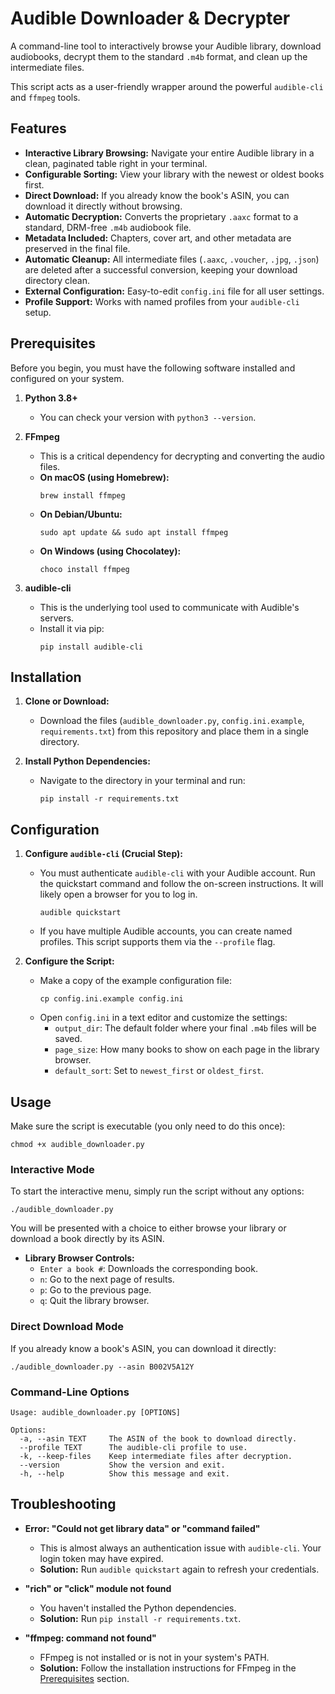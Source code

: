 # Audible Downloader & Decrypter

A command-line tool to interactively browse your Audible library, download audiobooks, decrypt them to the standard `.m4b` format, and clean up the intermediate files.

This script acts as a user-friendly wrapper around the powerful `audible-cli` and `ffmpeg` tools.

## Features

-   **Interactive Library Browsing:** Navigate your entire Audible library in a clean, paginated table right in your terminal.
-   **Configurable Sorting:** View your library with the newest or oldest books first.
-   **Direct Download:** If you already know the book's ASIN, you can download it directly without browsing.
-   **Automatic Decryption:** Converts the proprietary `.aaxc` format to a standard, DRM-free `.m4b` audiobook file.
-   **Metadata Included:** Chapters, cover art, and other metadata are preserved in the final file.
-   **Automatic Cleanup:** All intermediate files (`.aaxc`, `.voucher`, `.jpg`, `.json`) are deleted after a successful conversion, keeping your download directory clean.
-   **External Configuration:** Easy-to-edit `config.ini` file for all user settings.
-   **Profile Support:** Works with named profiles from your `audible-cli` setup.

## Prerequisites

Before you begin, you must have the following software installed and configured on your system.

1.  **Python 3.8+**
    -   You can check your version with `python3 --version`.

2.  **FFmpeg**
    -   This is a critical dependency for decrypting and converting the audio files.
    -   **On macOS (using Homebrew):**
        ```shell
        brew install ffmpeg
        ```
    -   **On Debian/Ubuntu:**
        ```shell
        sudo apt update && sudo apt install ffmpeg
        ```
    -   **On Windows (using Chocolatey):**
        ```shell
        choco install ffmpeg
        ```

3.  **audible-cli**
    -   This is the underlying tool used to communicate with Audible's servers.
    -   Install it via pip:
        ```shell
        pip install audible-cli
        ```

## Installation

1.  **Clone or Download:**
    -   Download the files (`audible_downloader.py`, `config.ini.example`, `requirements.txt`) from this repository and place them in a single directory.

2.  **Install Python Dependencies:**
    -   Navigate to the directory in your terminal and run:
        ```shell
        pip install -r requirements.txt
        ```

## Configuration

1.  **Configure `audible-cli` (Crucial Step):**
    -   You must authenticate `audible-cli` with your Audible account. Run the quickstart command and follow the on-screen instructions. It will likely open a browser for you to log in.
        ```shell
        audible quickstart
        ```
    -   If you have multiple Audible accounts, you can create named profiles. This script supports them via the `--profile` flag.

2.  **Configure the Script:**
    -   Make a copy of the example configuration file:
        ```shell
        cp config.ini.example config.ini
        ```
    -   Open `config.ini` in a text editor and customize the settings:
        -   `output_dir`: The default folder where your final `.m4b` files will be saved.
        -   `page_size`: How many books to show on each page in the library browser.
        -   `default_sort`: Set to `newest_first` or `oldest_first`.

## Usage

Make sure the script is executable (you only need to do this once):
```shell
chmod +x audible_downloader.py
```

### Interactive Mode

To start the interactive menu, simply run the script without any options:

```shell
./audible_downloader.py
```

You will be presented with a choice to either browse your library or download a book directly by its ASIN.

-   **Library Browser Controls:**
    -   `Enter a book #`: Downloads the corresponding book.
    -   `n`: Go to the next page of results.
    -   `p`: Go to the previous page.
    -   `q`: Quit the library browser.

### Direct Download Mode

If you already know a book's ASIN, you can download it directly:

```shell
./audible_downloader.py --asin B002V5A12Y
```

### Command-Line Options

```
Usage: audible_downloader.py [OPTIONS]

Options:
  -a, --asin TEXT     The ASIN of the book to download directly.
  --profile TEXT      The audible-cli profile to use.
  -k, --keep-files    Keep intermediate files after decryption.
  --version           Show the version and exit.
  -h, --help          Show this message and exit.
```

## Troubleshooting

-   **Error: "Could not get library data" or "command failed"**
    -   This is almost always an authentication issue with `audible-cli`. Your login token may have expired.
    -   **Solution:** Run `audible quickstart` again to refresh your credentials.

-   **"rich" or "click" module not found**
    -   You haven't installed the Python dependencies.
    -   **Solution:** Run `pip install -r requirements.txt`.

-   **"ffmpeg: command not found"**
    -   FFmpeg is not installed or is not in your system's PATH.
    -   **Solution:** Follow the installation instructions for FFmpeg in the [Prerequisites](#prerequisites) section.
